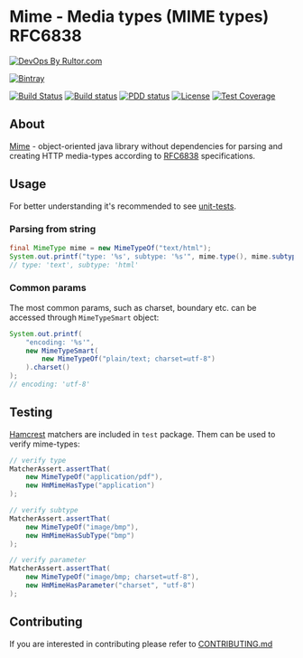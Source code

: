 # Mime - Media types (MIME types) RFC6838

[![DevOps By Rultor.com](http://www.rultor.com/b/g4s8/mime)](http://www.rultor.com/p/g4s8/mime)

 [![Bintray](https://api.bintray.com/packages/g4s8/maven-android/com.g4s8.mime/images/download.svg)](https://bintray.com/g4s8/maven-android/com.g4s8.mime/_latestVersion)

[![Build Status](https://img.shields.io/travis/g4s8/mime.svg?style=flat-square)](https://travis-ci.org/g4s8/mime)
[![Build status](https://ci.appveyor.com/api/projects/status/9mk57am5d3r70geo?svg=true)](https://ci.appveyor.com/project/g4s8/mime)
[![PDD status](http://www.0pdd.com/svg?name=g4s8/mime)](http://www.0pdd.com/p?name=g4s8/mime)
[![License](https://img.shields.io/github/license/g4s8/mime.svg?style=flat-square)](https://github.com/g4s8/mime/blob/master/LICENSE.txt)
[![Test Coverage](https://img.shields.io/codecov/c/github/g4s8/mime.svg?style=flat-square)](https://codecov.io/github/g4s8/mime?branch=master)

## About
[Mime](https://github.com/g4s8/mime) - object-oriented java library without dependencies for parsing and creating
HTTP media-types according to [RFC6838](https://tools.ietf.org/html/rfc6838) specifications.

## Usage
For better understanding it's recommended to see [unit-tests](https://github.com/g4s8/mime/blob/master/src/test/java/com/g4s8/mime/).

### Parsing from string
```java
final MimeType mime = new MimeTypeOf("text/html");
System.out.printf("type: '%s', subtype: '%s'", mime.type(), mime.subtype());
// type: 'text', subtype: 'html'
```
### Common params
The most common params, such as charset, boundary etc. can be accessed through `MimeTypeSmart` object:
```java
System.out.printf(
    "encoding: '%s'",
    new MimeTypeSmart(
        new MimeTypeOf("plain/text; charset=utf-8")
    ).charset()
);
// encoding: 'utf-8'
```

## Testing
[Hamcrest](http://hamcrest.org/JavaHamcrest/) matchers are included in `test` package. Them can be used to verify mime-types:
```java
// verify type
MatcherAssert.assertThat(
    new MimeTypeOf("application/pdf"),
    new HmMimeHasType("application")
);

// verify subtype
MatcherAssert.assertThat(
    new MimeTypeOf("image/bmp"),
    new HmMimeHasSubType("bmp")
);

// verify parameter
MatcherAssert.assertThat(
    new MimeTypeOf("image/bmp; charset=utf-8"),
    new HmMimeHasParameter("charset", "utf-8")
);
```

## Contributing
If you are interested in contributing please refer to [CONTRIBUTING.md](CONTRIBUTING.md)
